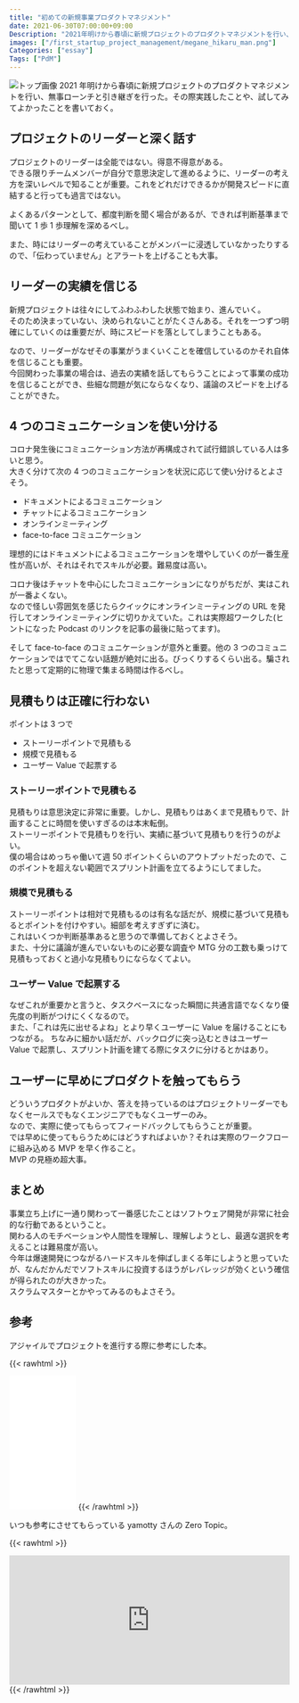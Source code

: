 ```yaml
---
title: "初めての新規事業プロダクトマネジメント"
date: 2021-06-30T07:00:00+09:00
Description: "2021年明けから春頃に新規プロジェクトのプロダクトマネジメントを行い、無事ローンチと引き継ぎを行った。その際実践したことや、試してみてよかったことを書いておく。"
images: ["/first_startup_project_management/megane_hikaru_man.png"]
Categories: ["essay"]
Tags: ["PdM"]
---
```


![トップ画像](/first_startup_project_management/megane_hikaru_man.png)
2021 年明けから春頃に新規プロジェクトのプロダクトマネジメントを行い、無事ローンチと引き継ぎを行った。その際実践したことや、試してみてよかったことを書いておく。

## プロジェクトのリーダーと深く話す

プロジェクトのリーダーは全能ではない。得意不得意がある。  
できる限りチームメンバーが自分で意思決定して進めるように、リーダーの考え方を深いレベルで知ることが重要。これをどれだけできるかが開発スピードに直結すると行っても過言ではない。

よくあるパターンとして、都度判断を聞く場合があるが、できれば判断基準まで聞いて 1 歩 1 歩理解を深めるべし。

また、時にはリーダーの考えていることがメンバーに浸透していなかったりするので、「伝わっていません」とアラートを上げることも大事。

## リーダーの実績を信じる

新規プロジェクトは往々にしてふわふわした状態で始まり、進んでいく。  
そのため決まっていない、決められないことがたくさんある。それを一つずつ明確にしていくのは重要だが、時にスピードを落としてしまうこともある。

なので、リーダーがなぜその事業がうまくいくことを確信しているのかそれ自体を信じることも重要。  
今回関わった事業の場合は、過去の実績を話してもらうことによって事業の成功を信じることができ、些細な問題が気にならなくなり、議論のスピードを上げることができた。

## 4 つのコミュニケーションを使い分ける

コロナ発生後にコミュニケーション方法が再構成されて試行錯誤している人は多いと思う。  
大きく分けて次の 4 つのコミュニケーションを状況に応じて使い分けるとよさそう。

- ドキュメントによるコミュニケーション
- チャットによるコミュニケーション
- オンラインミーティング
- face-to-face コミュニケーション

理想的にはドキュメントによるコミュニケーションを増やしていくのが一番生産性が高いが、それはそれでスキルが必要。難易度は高い。

コロナ後はチャットを中心にしたコミュニケーションになりがちだが、実はこれが一番よくない。  
なので怪しい雰囲気を感じたらクイックにオンラインミーティングの URL を発行してオンラインミーティングに切りかえていた。これは実際超ワークした(ヒントになった Podcast のリンクを記事の最後に貼ってます)。

そして face-to-face のコミュニケーションが意外と重要。他の 3 つのコミュニケーションではでてこない話題が絶対に出る。びっくりするくらい出る。騙されたと思って定期的に物理で集まる時間は作るべし。

## 見積もりは正確に行わない

ポイントは 3 つで

- ストーリーポイントで見積もる
- 規模で見積もる
- ユーザー Value で起票する

### ストーリーポイントで見積もる

見積もりは意思決定に非常に重要。しかし、見積もりはあくまで見積もりで、計画することに時間を使いすぎるのは本末転倒。  
ストーリーポイントで見積もりを行い、実績に基づいて見積もりを行うのがよい。  
僕の場合はめっちゃ働いて週 50 ポイントくらいのアウトプットだったので、このポイントを超えない範囲でスプリント計画を立てるようにしてました。

### 規模で見積もる

ストーリーポイントは相対で見積もるのは有名な話だが、規模に基づいて見積もるとポイントを付けやすい。細部を考えすぎずに済む。  
これはいくつか判断基準あると思うので準備しておくとよさそう。  
また、十分に議論が進んでいないものに必要な調査や MTG 分の工数も乗っけて見積もっておくと過小な見積もりにならなくてよい。

### ユーザー Value で起票する

なぜこれが重要かと言うと、タスクベースになった瞬間に共通言語でなくなり優先度の判断がつけにくくなるので。  
また、「これは先に出せるよね」とより早くユーザーに Value を届けることにもつながる。
ちなみに細かい話だが、バックログに突っ込むときはユーザー Value で起票し、スプリント計画を建てる際にタスクに分けるとかはあり。

## ユーザーに早めにプロダクトを触ってもらう

どういうプロダクトがよいか、答えを持っているのはプロジェクトリーダーでもなくセールスでもなくエンジニアでもなくユーザーのみ。  
なので、実際に使ってもらってフィードバックしてもらうことが重要。  
では早めに使ってもらうためにはどうすればよいか？それは実際のワークフローに組み込める MVP を早く作ること。  
MVP の見極め超大事。

## まとめ

事業立ち上げに一通り関わって一番感じたことはソフトウェア開発が非常に社会的な行動であるということ。  
関わる人のモチベーションや人間性を理解し、理解しようとし、最適な選択を考えることは難易度が高い。  
今年は爆速開発につながるハードスキルを伸ばしまくる年にしようと思っていたが、なんだかんだでソフトスキルに投資するほうがレバレッジが効くという確信が得られたのが大きかった。  
スクラムマスターとかやってみるのもよさそう。

## 参考

アジャイルでプロジェクトを進行する際に参考にした本。

{{< rawhtml >}}

<iframe style="width:120px;height:240px;" marginwidth="0" marginheight="0" scrolling="no" frameborder="0" src="//rcm-fe.amazon-adsystem.com/e/cm?lt1=_blank&bc1=000000&IS2=1&bg1=FFFFFF&fc1=000000&lc1=0000FF&t=takasing-22&language=ja_JP&o=9&p=8&l=as4&m=amazon&f=ifr&ref=as_ss_li_til&asins=4839924023&linkId=19d3bc3eb0116926d3ef49496a428c99"></iframe>
{{< /rawhtml >}}

いつも参考にさせてもらっている yamotty さんの Zero Topic。

{{< rawhtml >}}

<iframe src="https://open.spotify.com/embed/episode/7CAvxvx1YOm3LQkAJ0MJ4U?t=288" width="100%" height="232" frameBorder="0" allowtransparency="true" allow="encrypted-media"></iframe>
{{< /rawhtml >}}
